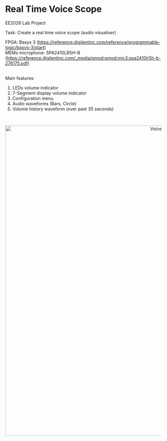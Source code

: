 # Real Time Voice Scope
EE2026 Lab Project

Task: Create a real time voice scope (audio visualiser)

FPGA: Basys 3 (https://reference.digilentinc.com/reference/programmable-logic/basys-3/start) <br/>
MEMs microphone: SPA2410LR5H-B (https://reference.digilentinc.com/_media/pmod:pmod:mic3:spa2410lr5h-b-276175.pdf) <br/>

<br/> Main features:
1) LEDs volume indicator
2) 7-Segment display volume indicator
3) Configuration menu
4) Audio waveforms (Bars, Circle)
5) Volume history waveform (over past 35 seconds)

<br>
<p align="center">
  <img src="https://user-images.githubusercontent.com/9738454/59058960-4b55cc80-88d0-11e9-8b8e-ed1ee242729c.PNG" alt="Voice Scope" width="1000"/>
  </p>
